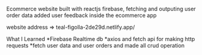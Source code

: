 Ecommerce website built with reactjs firebase, fetching and outputing user order data
added user feedback inside the ecommerce app

website address =>    teal-figolla-2de29d.netlify.app/


What I Learned
*Firebase Realtime db
*axios and fetch api for making http requests
*fetch user data and user orders and made all crud operation
